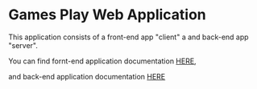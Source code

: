 # Games Play Web Application

This application consists of a front-end app "client" a and back-end app "server".

You can find fornt-end application documentation [HERE](https://github.com/Kalin-Konstantinov/games-play/blob/main/client/README.md),

and back-end application documentation [HERE](https://github.com/Kalin-Kon)